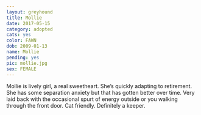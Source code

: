 ```yaml
---
layout: greyhound
title: Mollie
date: 2017-05-15
category: adopted
cats: yes
color: FAWN
dob: 2009-01-13
name: Mollie
pending: yes
pic: mollie.jpg
sex: FEMALE
---
```


Mollie is lively girl, a real sweetheart.  She’s quickly adapting to retirement.  She has some separation anxiety but that has gotten better over time.  Very laid back with the occasional spurt of energy outside or you walking through the front door.  Cat friendly.  Definitely a keeper.
